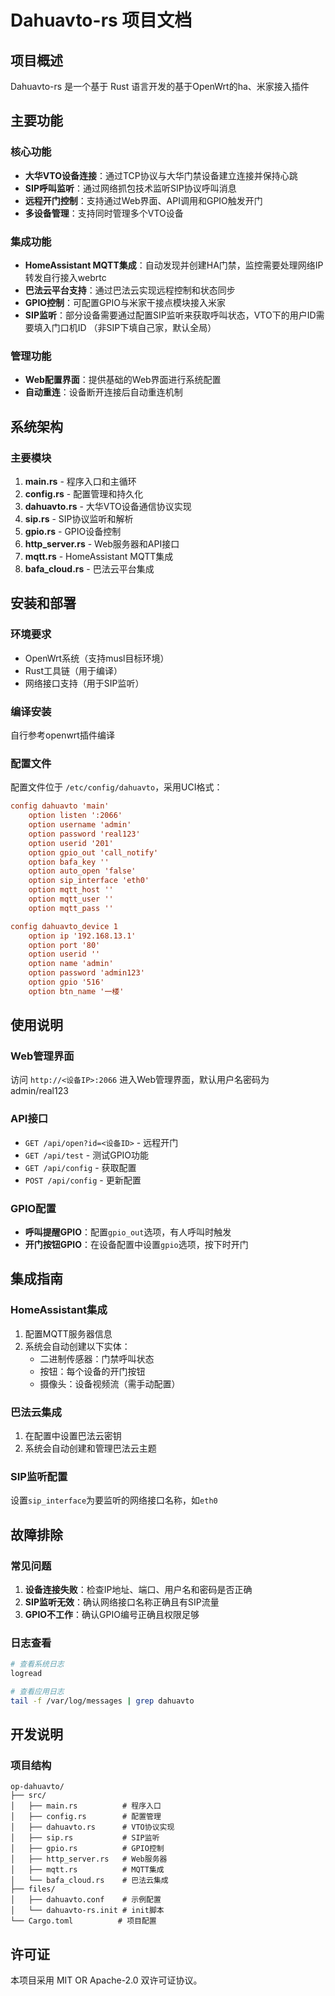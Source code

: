 # Dahuavto-rs 项目文档

## 项目概述
Dahuavto-rs 是一个基于 Rust 语言开发的基于OpenWrt的ha、米家接入插件
## 主要功能

### 核心功能
- **大华VTO设备连接**：通过TCP协议与大华门禁设备建立连接并保持心跳
- **SIP呼叫监听**：通过网络抓包技术监听SIP协议呼叫消息
- **远程开门控制**：支持通过Web界面、API调用和GPIO触发开门
- **多设备管理**：支持同时管理多个VTO设备

### 集成功能
- **HomeAssistant MQTT集成**：自动发现并创建HA门禁，监控需要处理网络IP转发自行接入webrtc
- **巴法云平台支持**：通过巴法云实现远程控制和状态同步
- **GPIO控制**：可配置GPIO与米家干接点模块接入米家
- **SIP监听**：部分设备需要通过配置SIP监听来获取呼叫状态，VTO下的用户ID需要填入门口机ID （非SIP下填自己家，默认全局）

### 管理功能
- **Web配置界面**：提供基础的Web界面进行系统配置
- **自动重连**：设备断开连接后自动重连机制

## 系统架构

### 主要模块
1. **main.rs** - 程序入口和主循环
2. **config.rs** - 配置管理和持久化
3. **dahuavto.rs** - 大华VTO设备通信协议实现
4. **sip.rs** - SIP协议监听和解析
5. **gpio.rs** - GPIO设备控制
6. **http_server.rs** - Web服务器和API接口
7. **mqtt.rs** - HomeAssistant MQTT集成
8. **bafa_cloud.rs** - 巴法云平台集成

## 安装和部署

### 环境要求
- OpenWrt系统（支持musl目标环境）
- Rust工具链（用于编译）
- 网络接口支持（用于SIP监听）

### 编译安装
自行参考openwrt插件编译

### 配置文件
配置文件位于 `/etc/config/dahuavto`，采用UCI格式：

```conf
config dahuavto 'main'
    option listen ':2066'
    option username 'admin'
    option password 'real123'
    option userid '201'
    option gpio_out 'call_notify'
    option bafa_key ''
    option auto_open 'false'
    option sip_interface 'eth0'
    option mqtt_host ''
    option mqtt_user ''
    option mqtt_pass ''

config dahuavto_device 1
    option ip '192.168.13.1'
    option port '80'
    option userid ''
    option name 'admin'
    option password 'admin123'
    option gpio '516'
    option btn_name '一楼'
```

## 使用说明

### Web管理界面
访问 `http://<设备IP>:2066` 进入Web管理界面，默认用户名密码为 admin/real123

### API接口
- `GET /api/open?id=<设备ID>` - 远程开门
- `GET /api/test` - 测试GPIO功能
- `GET /api/config` - 获取配置
- `POST /api/config` - 更新配置

### GPIO配置
- **呼叫提醒GPIO**：配置`gpio_out`选项，有人呼叫时触发
- **开门按钮GPIO**：在设备配置中设置`gpio`选项，按下时开门

## 集成指南

### HomeAssistant集成
1. 配置MQTT服务器信息
2. 系统会自动创建以下实体：
   - 二进制传感器：门禁呼叫状态
   - 按钮：每个设备的开门按钮
   - 摄像头：设备视频流（需手动配置）

### 巴法云集成
1. 在配置中设置巴法云密钥
2. 系统会自动创建和管理巴法云主题

### SIP监听配置
设置`sip_interface`为要监听的网络接口名称，如`eth0`

## 故障排除

### 常见问题
1. **设备连接失败**：检查IP地址、端口、用户名和密码是否正确
2. **SIP监听无效**：确认网络接口名称正确且有SIP流量
3. **GPIO不工作**：确认GPIO编号正确且权限足够

### 日志查看
```bash
# 查看系统日志
logread

# 查看应用日志
tail -f /var/log/messages | grep dahuavto
```

## 开发说明

### 项目结构
```
op-dahuavto/
├── src/
│   ├── main.rs          # 程序入口
│   ├── config.rs        # 配置管理
│   ├── dahuavto.rs      # VTO协议实现
│   ├── sip.rs           # SIP监听
│   ├── gpio.rs          # GPIO控制
│   ├── http_server.rs   # Web服务器
│   ├── mqtt.rs          # MQTT集成
│   └── bafa_cloud.rs    # 巴法云集成
├── files/
│   ├── dahuavto.conf    # 示例配置
│   └── dahuavto-rs.init # init脚本
└── Cargo.toml          # 项目配置
```

## 许可证

本项目采用 MIT OR Apache-2.0 双许可证协议。
